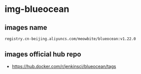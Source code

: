 # img-blueocean

## images name 

```bash
registry.cn-beijing.aliyuncs.com/meowbite/blueocean:v1.22.0
```
## images official hub repo

- https://hub.docker.com/r/jenkinsci/blueocean/tags
